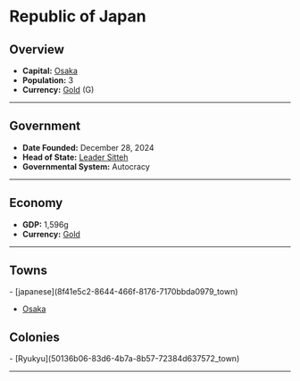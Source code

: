 <!--UNDEDITED FILE, remove this entire line if this file has been edited!-->
# <!--NAME-->Republic of Japan<!--NAME-->

## Overview

- **Capital:** <!--CAPITAL_LINK-->[Osaka](03d5d6da-a990-48c4-9cd0-4a063da0852c_town)<!--CAPITAL_LINK-->
- **Population:** <!--POPULATION-->3<!--POPULATION-->
- **Currency:** <!--CURRENCY_LINK-->[Gold](Gold_currency)<!--CURRENCY_LINK--> (<!--CURRENCY_ABV-->G<!--CURRENCY_ABV-->)

---

## Government

- **Date Founded:** <!--FOUNDED-->December 28, 2024<!--FOUNDED-->
- **Head of State:** <!--LEADER_TITLE_LINK-->[Leader Sitteh](Sitteh_user)<!--LEADER_TITLE_LINK-->
- **Governmental System:** <!--GOVERNMENT-->Autocracy<!--GOVERNMENT-->

---

## Economy

- **GDP:** <!--GDP-->1,596g<!--GDP-->
- **Currency:** <!--CURRENCY_LINK-->[Gold](Gold_currency)<!--CURRENCY_LINK-->

---

## Towns

<!--TOWNS-->- [japanese](8f41e5c2-8644-466f-8176-7170bbda0979_town)
- [Osaka](03d5d6da-a990-48c4-9cd0-4a063da0852c_town)<!--TOWNS-->

## Colonies

<!--COLONIES-->- [Ryukyu](50136b06-83d6-4b7a-8b57-72384d637572_town)<!--COLONIES-->

---